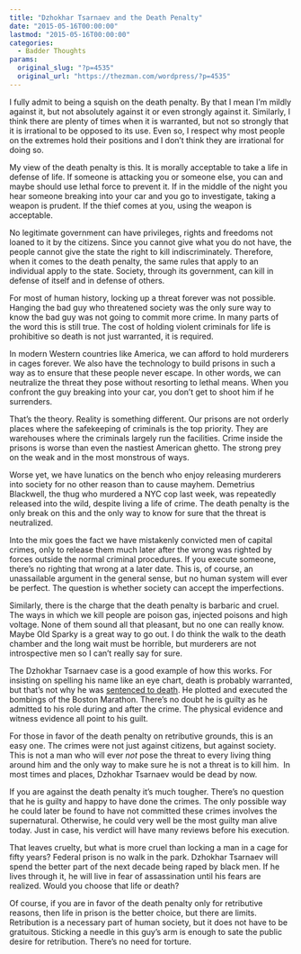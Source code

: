 ```yaml
---
title: "Dzhokhar Tsarnaev and the Death Penalty"
date: "2015-05-16T00:00:00"
lastmod: "2015-05-16T00:00:00"
categories:
  - Badder Thoughts
params:
  original_slug: "?p=4535"
  original_url: "https://thezman.com/wordpress/?p=4535"
---
```


I fully admit to being a squish on the death penalty. By that I mean I’m
mildly against it, but not absolutely against it or even strongly
against it. Similarly, I think there are plenty of times when it is
warranted, but not so strongly that it is irrational to be opposed to
its use. Even so, I respect why most people on the extremes hold their
positions and I don’t think they are irrational for doing so.

My view of the death penalty is this. It is morally acceptable to take a
life in defense of life. If someone is attacking you or someone else,
you can and maybe should use lethal force to prevent it. If in the
middle of the night you hear someone breaking into your car and you go
to investigate, taking a weapon is prudent. If the thief comes at you,
using the weapon is acceptable.

No legitimate government can have privileges, rights and freedoms not
loaned to it by the citizens. Since you cannot give what you do not
have, the people cannot give the state the right to kill
indiscriminately. Therefore, when it comes to the death penalty, the
same rules that apply to an individual apply to the state. Society,
through its government, can kill in defense of itself and in defense of
others.

For most of human history, locking up a threat forever was not possible.
Hanging the bad guy who threatened society was the only sure way to know
the bad guy was not going to commit more crime. In many parts of the
word this is still true. The cost of holding violent criminals for life
is prohibitive so death is not just warranted, it is required.

In modern Western countries like America, we can afford to hold
murderers in cages forever. We also have the technology to build prisons
in such a way as to ensure that these people never escape. In other
words, we can neutralize the threat they pose without resorting to
lethal means. When you confront the guy breaking into your car, you
don’t get to shoot him if he surrenders.

That’s the theory. Reality is something different. Our prisons are not
orderly places where the safekeeping of criminals is the top priority.
They are warehouses where the criminals largely run the facilities.
Crime inside the prisons is worse than even the nastiest American
ghetto. The strong prey on the weak and in the most monstrous of ways.

Worse yet, we have lunatics on the bench who enjoy releasing murderers
into society for no other reason than to cause mayhem. Demetrius
Blackwell, the thug who murdered a NYC cop last week, was repeatedly
released into the wild, despite living a life of crime. The death
penalty is the only break on this and the only way to know for sure that
the threat is neutralized.

Into the mix goes the fact we have mistakenly convicted men of capital
crimes, only to release them much later after the wrong was righted by
forces outside the normal criminal procedures. If you execute someone,
there’s no righting that wrong at a later date. This is, of course, an
unassailable argument in the general sense, but no human system will
ever be perfect. The question is whether society can accept the
imperfections.

Similarly, there is the charge that the death penalty is barbaric and
cruel. The ways in which we kill people are poison gas, injected poisons
and high voltage. None of them sound all that pleasant, but no one can
really know. Maybe Old Sparky is a great way to go out. I do think the
walk to the death chamber and the long wait must be horrible, but
murderers are not introspective men so I can’t really say for sure.

The Dzhokhar Tsarnaev case is a good example of how this works. For
insisting on spelling his name like an eye chart, death is probably
warranted, but that’s not why he was <a
href="http://www.bostonglobe.com/metro/2015/05/15/dzhokhar-tsarnaev-death-penalty-sentencing-jury-boston-marathon-bombing/canMEfLmeQJxQ4rFU0sERJ/story.html#"
rel="noopener" target="_blank">sentenced to death</a>. He plotted and
executed the bombings of the Boston Marathon. There’s no doubt he is
guilty as he admitted to his role during and after the crime. The
physical evidence and witness evidence all point to his guilt.

For those in favor of the death penalty on retributive grounds, this is
an easy one. The crimes were not just against citizens, but against
society. This is not a man who will ever *not* pose the threat to every
living thing around him and the only way to make sure he is not a threat
is to kill him.  In most times and places, Dzhokhar Tsarnaev would be
dead by now.

If you are against the death penalty it’s much tougher. There’s no
question that he is guilty and happy to have done the crimes. The only
possible way he could later be found to have not committed these crimes
involves the supernatural. Otherwise, he could very well be the most
guilty man alive today. Just in case, his verdict will have many reviews
before his execution.

That leaves cruelty, but what is more cruel than locking a man in a cage
for fifty years? Federal prison is no walk in the park. Dzhokhar
Tsarnaev will spend the better part of the next decade being raped by
black men. If he lives through it, he will live in fear of assassination
until his fears are realized. Would you choose that life or death?

Of course, if you are in favor of the death penalty only for retributive
reasons, then life in prison is the better choice, but there are limits.
Retribution is a necessary part of human society, but it does not have
to be gratuitous. Sticking a needle in this guy’s arm is enough to sate
the public desire for retribution. There’s no need for torture.
